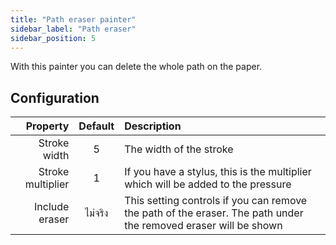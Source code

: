 ```yaml
---
title: "Path eraser painter"
sidebar_label: "Path eraser"
sidebar_position: 5
---
```



With this painter you can delete the whole path on the paper.

## Configuration

|          Property | Default | Description                                                                                                     |
| -----------------:|:-------:|:--------------------------------------------------------------------------------------------------------------- |
|      Stroke width |    5    | The width of the stroke                                                                                         |
| Stroke multiplier |    1    | If you have a stylus, this is the multiplier which will be added to the pressure                                |
|    Include eraser | ไม่จริง | This setting controls if you can remove the path of the eraser. The path under the removed eraser will be shown |
